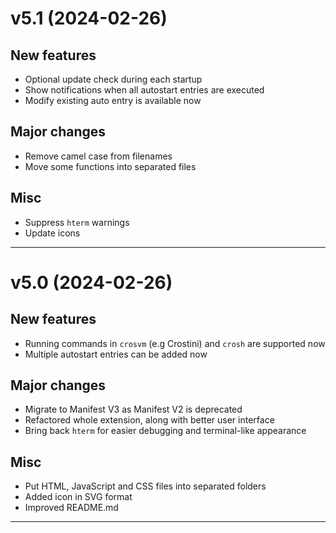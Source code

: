 # v5.1 (2024-02-26)
## New features
- Optional update check during each startup
- Show notifications when all autostart entries are executed
- Modify existing auto entry is available now

## Major changes
- Remove camel case from filenames
- Move some functions into separated files

## Misc
- Suppress `hterm` warnings
- Update icons

---

# v5.0 (2024-02-26)
## New features
- Running commands in `crosvm` (e.g Crostini) and `crosh` are supported now
- Multiple autostart entries can be added now

## Major changes
- Migrate to Manifest V3 as Manifest V2 is deprecated
- Refactored whole extension, along with better user interface
- Bring back `hterm` for easier debugging and terminal-like appearance

## Misc
- Put HTML, JavaScript and CSS files into separated folders
- Added icon in SVG format
- Improved README.md

---